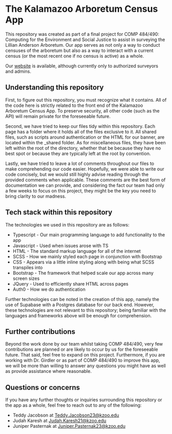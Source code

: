 # The Kalamazoo Arboretum Census App

This repository was created as part of a final project for COMP 484/490: Computing for the Environment and Social Justice to assist in surveying the Lillian Anderson Arboretum. Our app serves as not only a way to conduct censuses of the arboretum but also as a way to interact with a current census (or the most recent one if no census is active) as a whole. 

Our [website](https://kArbCensus.github.io) is available, although currently only to authorized surveyors and admins.

## Understanding this repository

First, to figure out this repository, you must recognize what it contains. All of the code here is strictly related to the front end of the Kalamazoo Arboretum Census App. To preserve security, all other code (such as the API) will remain private for the foreseeable future.

Second, we have tried to keep our files tidy within this repository. Each page has a folder where it holds all of the files exclusive to it. All shared files, such as scripts around authentication or the HTML for our banner, are located within the _shared folder. As for miscellaneous files, they have been left within the root of the directory, whether that be because they have no best spot or because they are typically left at the root by convention.

Lastly, we have tried to leave a lot of comments throughout our files to make comprehending our code easier. Hopefully, we were able to write our code concisely, but we would still highly advise reading through the provided comments when applicable. These comments are the best form of documentation we can provide, and considering the fact our team had only a few weeks to focus on this project, they might be the key you need to bring clarity to our madness.


## Tech stack within this repository

The technologies we used in this repository are as follows:
* Typescript - Our main programming language to add functionality to the app
* Javascript - Used when issues arose with TS
* HTML - The standard markup language for all of the internet
* SCSS - How we mainly styled each page in conjunction with Bootstrap 
* CSS - Appears via a little inline styling along with being what SCSS transpiles into
* Bootstrap - The framework that helped scale our app across many screen sizes
* JQuery - Used to efficiently share HTML across pages 
* Auth0 - How we do authentication

Further technologies can be noted in the creation of this app, namely the use of Supabase with a Postgres database for our back end. However, these technologies are not relevant to this repository;  being familiar with the languages and frameworks above will be enough for comprehension.  


## Further contributions

Beyond the work done by our team whilst taking COMP 484/490, very few contributions are planned or are likely to occur by us for the foreseeable future. That said, feel free to expand on this project. Furthermore, if you are working with Dr. Girdler or as part of COMP 484/490 to improve this app, we will be more than willing to answer any questions you might have as well as provide assistance where reasonable.


## Questions or concerns

If you have any further thoughts or inquiries surrounding this repository or the app as a whole, feel free to reach out to any of the following:
* Teddy Jacobson at Teddy.Jacobson23@kzoo.edu
* Judah Karesh at Judah.Karesh21@kzoo.edu
* Juniper Pasternak at Juniper.Pasternak23@kzoo.edu
